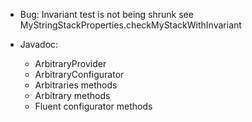 - Bug: Invariant test is not being shrunk
  see MyStringStackProperties.checkMyStackWithInvariant

- Javadoc:
  - ArbitraryProvider 
  - ArbitraryConfigurator
  - Arbitraries methods
  - Arbitrary methods
  - Fluent configurator methods
